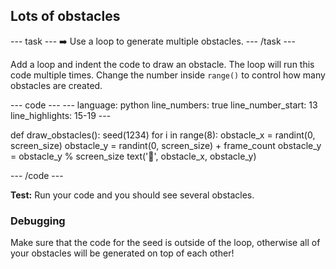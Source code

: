 <h2 class="c-project-heading--task">Lots of obstacles</h2>

--- task ---
➡️ Use a loop to generate multiple obstacles.
--- /task --- 
 
Add a loop and indent the code to draw an obstacle. The loop will run this code multiple times. Change the number inside `range()` to control how many obstacles are created.

<div class="c-project-code">
--- code ---
---
language: python
line_numbers: true
line_number_start: 13
line_highlights: 15-19
---
 
def draw_obstacles():
    seed(1234)
    for i in range(8):
        obstacle_x = randint(0, screen_size)
        obstacle_y = randint(0, screen_size) + frame_count
        obstacle_y = obstacle_y % screen_size
        text('🌵', obstacle_x, obstacle_y)
  
--- /code ---
</div>

**Test:** Run your code and you should see several obstacles. 

<div class="c-project-callout c-project-callout--debug">

### Debugging

Make sure that the code for the seed is outside of the loop, otherwise all of your obstacles will be generated on top of each other!

</div>

